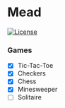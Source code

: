 # Mead
<a href="https://github.com/danielricci/mead-framework/blob/master/LICENSE"><img src="https://img.shields.io/github/license/mashape/apistatus.svg" alt="License" /></a>

### Games
- [x] Tic-Tac-Toe
- [x] Checkers
- [x] Chess
- [x] Minesweeper
- [ ] Solitaire
